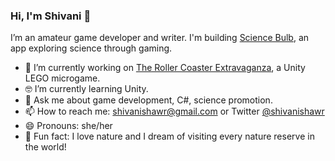 ### Hi, I'm Shivani 👋

I’m an amateur game developer and writer. I'm building [Science Bulb](https://www.sciencebulb.com/), an app exploring science through gaming.

- 🧱  I’m currently working on [The Roller Coaster Extravaganza](https://twitter.com/shivanishawr/status/1363108641994334208/photo/1), a Unity LEGO microgame.
- 🤓  I’m currently learning Unity.
- 💬  Ask me about game development, C#, science promotion.
- 📫  How to reach me: shivanishawr@gmail.com or Twitter [@shivanishawr](https://ttwitter.com/shivanishawr/)
- 😄  Pronouns: she/her
- 🐢  Fun fact: I love nature and I dream of visiting every nature reserve in the world!
